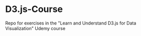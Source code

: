 # D3.js-Course
Repo for exercises in the "Learn and Understand D3.js for Data Visualization" Udemy course
